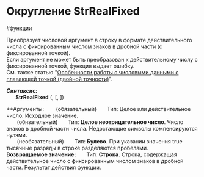 # Округление StrRealFixed

#функции 

Преобразует числовой аргумент в строку в формате действительного числа с фиксированным числом знаков в дробной части (с фиксированной точкой).  
Если аргумент не может быть преобразован к действительному числу с фиксированной точкой, функция выдает ошибку.  
См. также статью "[Особенности работы с числовыми данными с плавающей точкой (двойной точности)](https://news.websoft.ru/_wt/wiki_base/6998020202012059043/base_wiki_article_type_id/6680054725638828770/parent_id/6717610601477911815)".

**_Синтаксис:_**  
      **StrRealFixed** (<arg>, <precision>[, <addGroupDelim>])

**Аргументы:
      <arg> (обязательный)
      Тип: Целое или действительное число. Исходное значение.  
      <precision> (обязательный)
      Тип: **Целое неотрицательное число**. Число знаков в дробной части числа. Недостающие символы компенсируются нулями.  
      <addGroupDelim> (необязательный)
      Тип: **Булево**. При указании значения true тысячные разряды в строке разделяются пробелами.
      
**Возвращаемое значение:**
      Тип: **Строка**. Строка, содержащая действительное число с фиксированным числом знаков в дробной части. Результат действия функции.
     